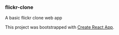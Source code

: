### flickr-clone

A basic flickr clone web app

This project was bootstrapped with [Create React App](https://github.com/facebook/create-react-app).

